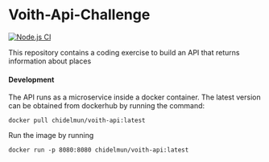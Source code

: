 # Voith-Api-Challenge

[![Node.js CI](https://github.com/chidelmun/Voith-Api-Challenge/actions/workflows/node.js.yml/badge.svg)](https://github.com/chidelmun/Voith-Api-Challenge/actions/workflows/node.js.yml)

This repository contains a coding exercise to build an API that returns information about places
#### Development
The API runs as a microservice inside a docker container.
The latest version can be obtained from dockerhub by running the command:

`` docker pull chidelmun/voith-api:latest ``

Run the image by running

`` docker run -p 8080:8080 chidelmun/voith-api:latest ``
